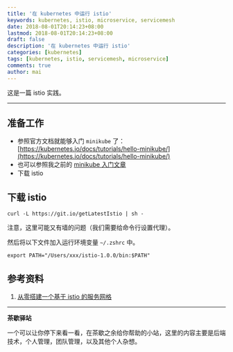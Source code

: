 ```yaml
---
title: '在 kubernetes 中运行 istio'
keywords: kubernetes, istio, microservice, servicemesh
date: 2018-08-01T20:14:23+08:00
lastmod: 2018-08-01T20:14:23+08:00
draft: false
description: '在 kubernetes 中运行 istio'
categories: [kubernetes]
tags: [kubernetes, istio, servicemesh, microservice]
comments: true
author: mai
---
```


这是一篇 istio 实践。

----

## 准备工作

- 参照官方文档就能够入门 `minikube` 了：[https://kubernetes.io/docs/tutorials/hello-minikube/](https://kubernetes.io/docs/tutorials/hello-minikube/)
- 也可以参照我之前的 [minikube 入门文章](https://maiyang.me/post/2018-07-31-minikube-guide-in-mac/)
- 下载 istio

## 下载 istio

```shell
curl -L https://git.io/getLatestIstio | sh -
```

注意，这里可能又有墙的问题（我们需要给命令行设置代理）。

然后将以下文件加入运行环境变量 `~/.zshrc` 中。

```shell
export PATH="/Users/xxx/istio-1.0.0/bin:$PATH"
```


## 参考资料

1. [从零搭建一个基于 istio 的服务网格](http://emacoo.cn/devops/istio-tutorial/)

----

**茶歇驿站**

一个可以让你停下来看一看，在茶歇之余给你帮助的小站，这里的内容主要是后端技术，个人管理，团队管理，以及其他个人杂想。


